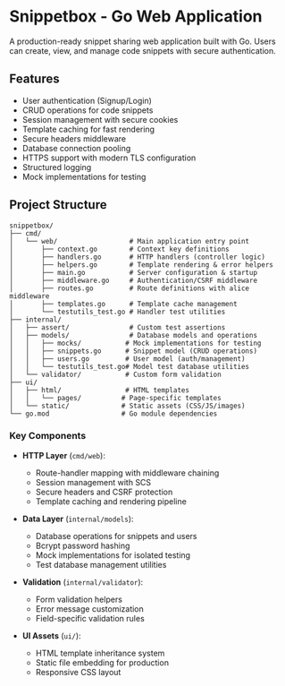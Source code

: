 # Snippetbox - Go Web Application

A production-ready snippet sharing web application built with Go. Users can create, view, and manage code snippets with secure authentication.

## Features

- User authentication (Signup/Login)
- CRUD operations for code snippets
- Session management with secure cookies
- Template caching for fast rendering
- Secure headers middleware
- Database connection pooling
- HTTPS support with modern TLS configuration
- Structured logging
- Mock implementations for testing

## Project Structure

```text
snippetbox/
├── cmd/
│   └── web/                  # Main application entry point
│       ├── context.go        # Context key definitions
│       ├── handlers.go       # HTTP handlers (controller logic)
│       ├── helpers.go        # Template rendering & error helpers
│       ├── main.go           # Server configuration & startup
│       ├── middleware.go     # Authentication/CSRF middleware
│       ├── routes.go         # Route definitions with alice middleware
│       ├── templates.go      # Template cache management
│       └── testutils_test.go # Handler test utilities
├── internal/
│   ├── assert/               # Custom test assertions
│   ├── models/               # Database models and operations
│   │   ├── mocks/           # Mock implementations for testing
│   │   ├── snippets.go      # Snippet model (CRUD operations)
│   │   ├── users.go         # User model (auth/management)
│   │   └── testutils_test.go# Model test database utilities
│   └── validator/           # Custom form validation
├── ui/
│   ├── html/                # HTML templates
│   │   └── pages/          # Page-specific templates
│   └── static/             # Static assets (CSS/JS/images)
└── go.mod                  # Go module dependencies
```

### Key Components

- **HTTP Layer** (`cmd/web`):
  - Route-handler mapping with middleware chaining
  - Session management with SCS
  - Secure headers and CSRF protection
  - Template caching and rendering pipeline

- **Data Layer** (`internal/models`):
  - Database operations for snippets and users
  - Bcrypt password hashing
  - Mock implementations for isolated testing
  - Test database management utilities

- **Validation** (`internal/validator`):
  - Form validation helpers
  - Error message customization
  - Field-specific validation rules

- **UI Assets** (`ui/`):
  - HTML template inheritance system
  - Static file embedding for production
  - Responsive CSS layout
